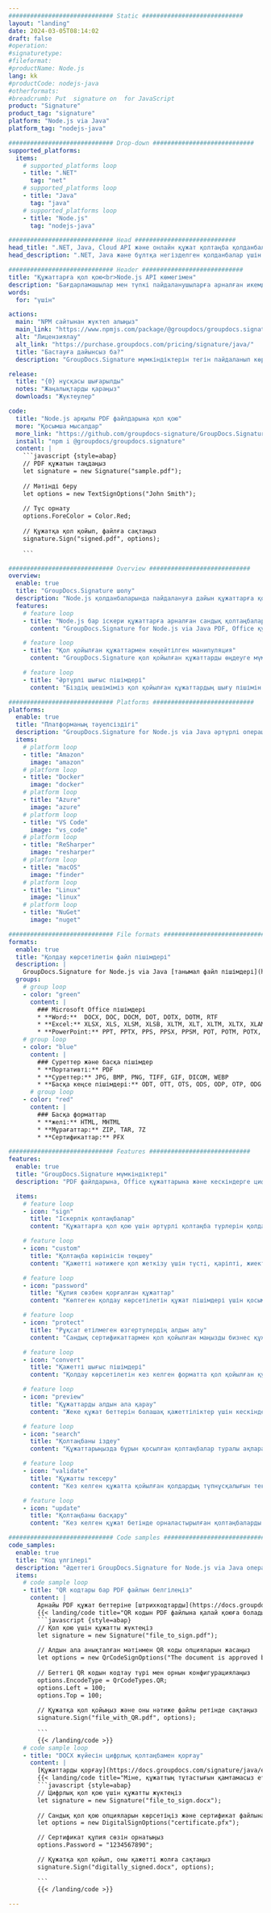 ```yaml
---
############################# Static ############################
layout: "landing"
date: 2024-03-05T08:14:02
draft: false
#operation: 
#signaturetype: 
#fileformat: 
#productName: Node.js
lang: kk
#productCode: nodejs-java
#otherformats: 
#breadcrumb: Put  signature on  for JavaScript
product: "Signature"
product_tag: "signature"
platform: "Node.js via Java"
platform_tag: "nodejs-java"

############################# Drop-down ############################
supported_platforms:
  items:
    # supported_platforms loop
    - title: ".NET"
      tag: "net"
    # supported_platforms loop
    - title: "Java"
      tag: "java"
    # supported_platforms loop
    - title: "Node.js"
      tag: "nodejs-java"

############################# Head ############################
head_title: ".NET, Java, Cloud API және онлайн құжат қолтаңба қолданбалары"
head_description: ".NET, Java және бұлтқа негізделген қолданбалар үшін барлығы бір құжаттың электрондық қолтаңба шешімін алыңыз. Қарапайым апарып тастау мүмкіндігін пайдаланып, жалпы құжат пішіміне онлайн қол қойыңыз"

############################# Header ############################
title: "Құжаттарға қол қою<br>Node.js API көмегімен"
description: "Бағдарламашылар мен түпкі пайдаланушыларға арналған икемді API және қолданбаға негізделген шешімдерді пайдаланып, кез келген платформада сандық құжаттар мен кескіндерге қол қойыңыз."
words:
  for: "үшін"

actions:
  main: "NPM сайтынан жүктеп алыңыз"
  main_link: "https://www.npmjs.com/package/@groupdocs/groupdocs.signature/"
  alt: "Лицензиялау"
  alt_link: "https://purchase.groupdocs.com/pricing/signature/java/"
  title: "Бастауға дайынсыз ба?"
  description: "GroupDocs.Signature мүмкіндіктерін тегін пайдаланып көріңіз немесе лицензия сұраңыз"

release:
  title: "{0} нұсқасы шығарылды"
  notes: "Жаңалықтарды қараңыз"
  downloads: "Жүктеулер"

code:
  title: "Node.js арқылы PDF файлдарына қол қою"
  more: "Қосымша мысалдар"
  more_link: "https://github.com/groupdocs-signature/GroupDocs.Signature-for-Node.js-via-Java/"
  install: "npm i @groupdocs/groupdocs.signature"
  content: |
    ```javascript {style=abap}   
    // PDF құжатын таңдаңыз
    let signature = new Signature("sample.pdf");
    
    // Мәтінді беру
    let options = new TextSignOptions("John Smith");
    
    // Түс орнату
    options.ForeColor = Color.Red;
    
    // Құжатқа қол қойып, файлға сақтаңыз
    signature.Sign("signed.pdf", options);
    
    ```

############################# Overview ############################
overview:
  enable: true
  title: "GroupDocs.Signature шолу"
  description: "Node.js қолданбаларында пайдалануға дайын құжаттарға қол қою кітапханасы"
  features:
    # feature loop
    - title: "Node.js бар іскери құжаттарға арналған сандық қолтаңбалар шешімі"
      content: "GroupDocs.Signature for Node.js via Java PDF, Office құжаттары мен кескіндері үшін сандық қолтаңба опцияларының жан-жақты жинағын ұсынады. Мәтін, штрих-кодтар, суреттер, сандық сертификаттар және метадеректер қол жетімді. Құжаттарды өңдеу тиімділікті қамтамасыз етеді."

    # feature loop
    - title: "Қол қойылған құжаттармен кеңейтілген манипуляция"
      content: "GroupDocs.Signature қол қойылған құжаттарды өңдеуге мүмкіндік береді. Әртүрлі критерийлер арқылы қолтаңбаларды іздеңіз және растаңыз. Қосымша құжат туралы толық ақпаратты шығарып алыңыз немесе беттердің алдын ала қарау кескіндерін жасаңыз."

    # feature loop
    - title: "Әртүрлі шығыс пішімдері"
      content: "Біздің шешіміміз қол қойылған құжаттардың шығу пішімін кең бақылауды қамтамасыз етеді. Қолтаңбаларды кез келген бетте дәл орналастырыңыз және олардың сыртқы түрін реттеңіз. Қол қойылған құжаттарды көптеген қолдау көрсетілетін пішімдерде сақтаңыз және оларды құпия сөздермен қорғаңыз."

############################# Platforms ############################
platforms:
  enable: true
  title: "Платформаның тәуелсіздігі"
  description: "GroupDocs.Signature for Node.js via Java әртүрлі операциялық жүйелермен құжаттарды өңдеуді жүзеге асырады"
  items:
    # platform loop
    - title: "Amazon"
      image: "amazon"
    # platform loop
    - title: "Docker"
      image: "docker"
    # platform loop
    - title: "Azure"
      image: "azure"
    # platform loop
    - title: "VS Code"
      image: "vs_code"
    # platform loop
    - title: "ReSharper"
      image: "resharper"
    # platform loop
    - title: "macOS"
      image: "finder"
    # platform loop
    - title: "Linux"
      image: "linux"
    # platform loop
    - title: "NuGet"
      image: "nuget"

############################# File formats ############################
formats:
  enable: true
  title: "Қолдау көрсетілетін файл пішімдері"
  description: |
    GroupDocs.Signature for Node.js via Java [танымал файл пішімдері](https://docs.groupdocs.com/signature/java/supported-document-formats/) үшін операцияларды жеңілдетеді.
  groups:
    # group loop
    - color: "green"
      content: |
        ### Microsoft Office пішімдері
        * **Word:**  DOCX, DOC, DOCM, DOT, DOTX, DOTM, RTF
        * **Excel:** XLSX, XLS, XLSM, XLSB, XLTM, XLT, XLTM, XLTX, XLAM, SXC, SpreadsheetML
        * **PowerPoint:** PPT, PPTX, PPS, PPSX, PPSM, POT, POTM, POTX, PPTM
    # group loop
    - color: "blue"
      content: |
        ### Суреттер және басқа пішімдер
        * **Портативті:** PDF
        * **Суреттер:** JPG, BMP, PNG, TIFF, GIF, DICOM, WEBP
        * **Басқа кеңсе пішімдері:** ODT, OTT, OTS, ODS, ODP, OTP, ODG
      # group loop
    - color: "red"
      content: |
        ### Басқа форматтар
        * **желі:** HTML, MHTML
        * **Мұрағаттар:** ZIP, TAR, 7Z
        * **Сертификаттар:** PFX

############################# Features ############################
features:
  enable: true
  title: "GroupDocs.Signature мүмкіндіктері"
  description: "PDF файлдарына, Office құжаттарына және кескіндерге цифрлық қолтаңбамен қол қойыңыз"

  items:
    # feature loop
    - icon: "sign"
      title: "Іскерлік қолтаңбалар"
      content: "Құжаттарға қол қою үшін әртүрлі қолтаңба түрлерін қолданыңыз. Цифрлық қолтаңбаны кез келген бетке дәл орналастырыңыз."

    # feature loop
    - icon: "custom"
      title: "Қолтаңба көрінісін теңшеу"
      content: "Қажетті нәтижеге қол жеткізу үшін түсті, қаріпті, жиектерді, айналдыруды және т.б. реттеу арқылы қолтаңбалардың көрнекі аспектілерін бейімдеңіз."

    # feature loop
    - icon: "password"
      title: "Құпия сөзбен қорғалған құжаттар"
      content: "Көптеген қолдау көрсетілетін құжат пішімдері үшін қосымша қауіпсіздік үшін қол қойылған құжаттарды құпия сөзбен қорғаңыз."

    # feature loop
    - icon: "protect"
      title: "Рұқсат етілмеген өзгертулердің алдын алу"
      content: "Сандық сертификаттармен қол қойылған маңызды бизнес құжаттарды рұқсатсыз өзгертулерден қорғаңыз."

    # feature loop
    - icon: "convert"
      title: "Қажетті шығыс пішімдері"
      content: "Қолдау көрсетілетін кез келген форматта қол қойылған құжаттарды оңай алыңыз. MS Word құжаттарын PDF пішіміне оңай түрлендіріңіз."

    # feature loop
    - icon: "preview"
      title: "Құжаттарды алдын ала қарау"
      content: "Жеке құжат беттерін болашақ қажеттіліктер үшін кескіндер ретінде сақтаңыз."

    # feature loop
    - icon: "search"
      title: "Қолтаңбаны іздеу"
      content: "Құжаттарыңызда бұрын қосылған қолтаңбалар туралы ақпаратты шығарып алыңыз."

    # feature loop
    - icon: "validate"
      title: "Құжатты тексеру"
      content: "Кез келген құжатта қойылған қолдардың түпнұсқалығын тексеріңіз."

    # feature loop
    - icon: "update"
      title: "Қолтаңбаны басқару"
      content: "Кез келген құжат бетінде орналастырылған қолтаңбаларды жойыңыз, орнын ауыстырыңыз немесе өзгертіңіз."

############################# Code samples ############################
code_samples:
  enable: true
  title: "Код үлгілері"
  description: "Әдеттегі GroupDocs.Signature for Node.js via Java операцияларын көрсететін көрнекі мысалдар"
  items:
    # code sample loop
    - title: "QR кодтары бар PDF файлын белгілеңіз"
      content: |
        Арнайы PDF құжат беттеріне [штрихкодтарды](https://docs.groupdocs.com/signature/java/esign-document-with-qr-code-signature/) қосу бизнес процестерін жеңілдетеді. Бұл бөлім GroupDocs.Signature for Node.js via Java арқылы QR кодын қосу мысалын береді.
        {{< landing/code title="QR кодын PDF файлына қалай қоюға болады.">}}
        ```javascript {style=abap}
        // Қол қою үшін құжатты жүктеңіз
        let signature = new Signature("file_to_sign.pdf");
        
        // Алдын ала анықталған мәтінмен QR коды опцияларын жасаңыз
        let options = new QrCodeSignOptions("The document is approved by John Smith");
        
        // Беттегі QR кодын кодтау түрі мен орнын конфигурациялаңыз
        options.EncodeType = QrCodeTypes.QR;
        options.Left = 100;
        options.Top = 100;
            
        // Құжатқа қол қойыңыз және оны нәтиже файлы ретінде сақтаңыз
        signature.Sign("file_with_QR.pdf", options);
        
        ```
        {{< /landing/code >}}
    # code sample loop
    - title: "DOCX жүйесін цифрлық қолтаңбамен қорғау"
      content: |
        [Құжаттарды қорғау](https://docs.groupdocs.com/signature/java/esign-document-with-digital-signature/) цифрлық сертификаттарға негізделген қолтаңбалар арқылы. Цифрлық қолтаңба бизнес құжаттарыңызды мазмұнды өзгертуден қорғайды.
        {{< landing/code title="Міне, құжаттың тұтастығын қамтамасыз ету жолы.">}}
        ```javascript {style=abap}   
        // Цифрлық қол қою үшін құжатты жүктеңіз
        let signature = new Signature("file_to_sign.docx");
        
        // Сандық қол қою опцияларын көрсетіңіз және сертификат файлына жолды беріңіз
        let options = new DigitalSignOptions("certificate.pfx");

        // Сертификат құпия сөзін орнатыңыз
        options.Password = "1234567890";

        // Құжатқа қол қойып, оны қажетті жолға сақтаңыз
        signature.Sign("digitally_signed.docx", options);

        ```
        {{< /landing/code >}}

---
```

